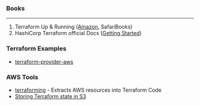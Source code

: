 
### Books
------
1. Terraform Up & Running ([Amazon](https://www.amazon.com/Terraform-Running-Writing-Infrastructure-Code/dp/1491977086), SafariBooks)
2. HashiCorp Terraform official Docs ([Getting Started](https://www.terraform.io/intro/getting-started/install.html))


### Terraform Examples
- [terraform-provider-aws](https://github.com/terraform-providers/terraform-provider-aws/tree/master/examples)


### AWS Tools
- [terraforming](https://github.com/dtan4/terraforming) - Extracts AWS resources into Terraform Code
- [Storing Terraform state in S3](https://www.lightenna.com/tech/2018/storing-terraform-state-in-s3/)
